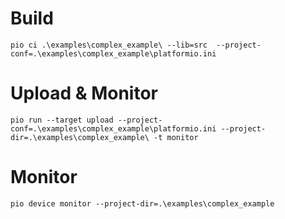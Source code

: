 # Build
`pio ci .\examples\complex_example\ --lib=src  --project-conf=.\examples\complex_example\platformio.ini`

# Upload & Monitor
`pio run --target upload --project-conf=.\examples\complex_example\platformio.ini --project-dir=.\examples\complex_example\ -t monitor`

# Monitor
`pio device monitor --project-dir=.\examples\complex_example`